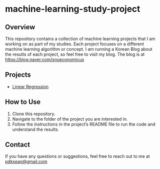 # machine-learning-study-project

## Overview
This repository contains a collection of machine learning projects that I am working on as part of my studies. 
Each project focuses on a different machine learning algorithm or concept.
I am running a Korean Blog about the results of each project, so feel free to visit my blog. 
The blog is at https://blog.naver.com/snueconomicus

## Projects
- [Linear Regression](linear-regression/README.md)


## How to Use
1. Clone this repository.
2. Navigate to the folder of the project you are interested in.
3. Follow the instructions in the project’s README file to run the code and understand the results.

## Contact
If you have any questions or suggestions, feel free to reach out to me at pdksean@gmail.com
